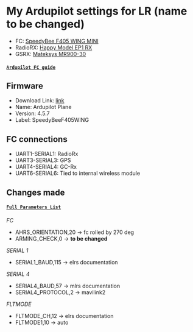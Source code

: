 # My Ardupilot settings for LR (name to be changed)

- FC: [SpeedyBee F405 WING MINI](https://www.speedybee.com/speedybee-f405-wing-mini-fixed-wing-flight-controller)
- RadioRX:
  [Happy Model EP1 RX](https://www.happymodel.cn/index.php/2021/04/10/happymodel-2-4g-expresslrs-elrs-nano-series-receiver-module-pp-rx-ep1-rx-ep2-rx/)
- GSRX: [Mateksys MR900-30](https://www.mateksys.com/?portfolio=mr900-30)

#### [`Ardupilot FC guide`](https://ardupilot.org/plane/docs/common-speedybeef405wing.html)

## Firmware

- Download Link:
  [link](https://firmware.ardupilot.org/Plane/stable-4.5.7/SpeedyBeeF405WING/)
- Name: Ardupilot Plane
- Version: 4.5.7
- Label: SpeedyBeeF405WING

## FC connections

- UART1-SERIAL1: RadioRx
- UART3-SERIAL3: GPS
- UART4-SERIAL4: GC-Rx
- UART6-SERIAL6: Tied to internal wireless module

## Changes made
#### [`Full Parameters List`](https://ardupilot.org/plane/docs/parameters.html)

*FC*
- AHRS_ORIENTATION,20 -> fc rolled by 270 deg
- ARMING_CHECK,0 -> **to be changed**

*SERIAL 1*
- SERIAL1_BAUD,115 -> elrs documentation

*SERIAL 4*
- SERIAL4_BAUD,57 -> mlrs documentation
- SERIAL4_PROTOCOL,2 -> mavilink2

*FLTMODE*
- FLTMODE_CH,12 -> elrs documentation
- FLTMODE1,10 -> auto
